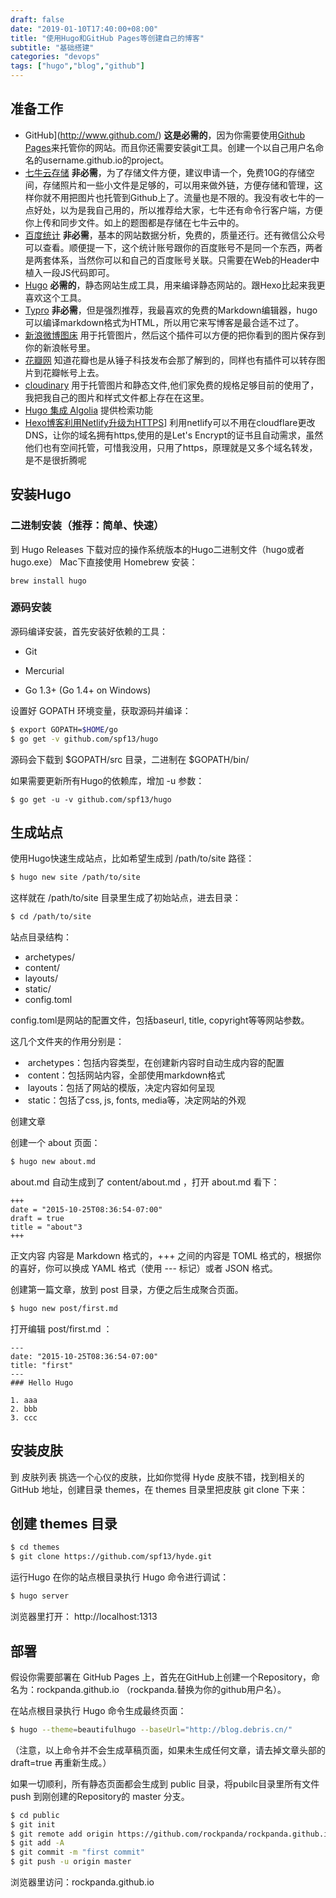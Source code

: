 ```yaml
---
draft: false
date: "2019-01-10T17:40:00+08:00"
title: "使用Hugo和GitHub Pages等创建自己的博客"
subtitle: "基础搭建"
categories: "devops"
tags: ["hugo","blog","github"]
---
```

## 准备工作

- GitHub](http://www.github.com/) **这是必需的**，因为你需要使用[Github Pages](https://pages.github.com/)来托管你的网站。而且你还需要安装git工具。创建一个以自己用户名命名的username.github.io的project。
- [七牛云存储](http://www.qiniu.com/) **非必需**，为了存储文件方便，建议申请一个，免费10G的存储空间，存储照片和一些小文件是足够的，可以用来做外链，方便存储和管理，这样你就不用把图片也托管到Github上了。流量也是不限的。我没有收七牛的一点好处，以为是我自己用的，所以推荐给大家，七牛还有命令行客户端，方便你上传和同步文件。如上的题图都是存储在七牛云中的。
- [百度统计](https://jimmysong.io/posts/building-github-pages-with-hugo/tongji.baidu.com) **非必需**，基本的网站数据分析，免费的，质量还行。还有微信公众号可以查看。顺便提一下，这个统计账号跟你的百度账号不是同一个东西，两者是两套体系，当然你可以和自己的百度账号关联。只需要在Web的Header中植入一段JS代码即可。
- [Hugo](http://gohugo.io/) **必需的**，静态网站生成工具，用来编译静态网站的。跟Hexo比起来我更喜欢这个工具。
- [Typro](https://typora.io/) **非必需**，但是强烈推荐，我最喜欢的免费的Markdown编辑器，hugo可以编译markdown格式为HTML，所以用它来写博客是最合适不过了。
- [新浪微博图床](https://github.com/Semibold/Weibo-Picture-Store) 用于托管图片，然后这个插件可以方便的把你看到的图片保存到你的新浪帐号里。
- [花瓣网](https://huaban.com/) 知道花瓣也是从锤子科技发布会那了解到的，同样也有插件可以转存图片到花瓣帐号上去。
- [cloudinary](https://cloudinary.com) 用于托管图片和静态文件,他们家免费的规格足够目前的使用了，我把我自己的图片和样式文件都上存在在这里。
- [Hugo 集成 Algolia](https://www.qikqiak.com/post/hugo-integrated-algolia-search/) 提供检索功能
- [Hexo博客利用Netlify升级为HTTPS](https://segmentfault.com/a/1190000014012115)] 利用netlify可以不用在cloudflare更改DNS，让你的域名拥有https,使用的是Let's Encrypt的证书且自动需求，虽然他们也有空间托管，可惜我没用，只用了https，原理就是又多个域名转发，是不是很折腾呢 

## 安装Hugo
### 二进制安装（推荐：简单、快速）

到 Hugo Releases 下载对应的操作系统版本的Hugo二进制文件（hugo或者hugo.exe）
Mac下直接使用 Homebrew 安装：

```
brew install hugo
```

### 源码安装

源码编译安装，首先安装好依赖的工具：

- Git

- Mercurial
- Go 1.3+ (Go 1.4+ on Windows)

设置好 GOPATH 环境变量，获取源码并编译：

```bash
$ export GOPATH=$HOME/go
$ go get -v github.com/spf13/hugo
```


源码会下载到 $GOPATH/src 目录，二进制在 $GOPATH/bin/

如果需要更新所有Hugo的依赖库，增加 -u 参数：

```
$ go get -u -v github.com/spf13/hugo
```

## 生成站点

使用Hugo快速生成站点，比如希望生成到 /path/to/site 路径：

```bash
$ hugo new site /path/to/site
```


这样就在 /path/to/site 目录里生成了初始站点，进去目录：

```bash
$ cd /path/to/site
```


站点目录结构：

- archetypes/
- content/
- layouts/
- static/
- config.toml

config.toml是网站的配置文件，包括baseurl, title, copyright等等网站参数。

这几个文件夹的作用分别是：

- ​	archetypes：包括内容类型，在创建新内容时自动生成内容的配置
- ​	content：包括网站内容，全部使用markdown格式
- ​	layouts：包括了网站的模版，决定内容如何呈现
- ​	static：包括了css, js, fonts, media等，决定网站的外观

创建文章

创建一个 about 页面：

```bash
$ hugo new about.md
```


about.md 自动生成到了 content/about.md ，打开 about.md 看下：

```
+++
date = "2015-10-25T08:36:54-07:00"
draft = true
title = "about"3
+++
```

正文内容
内容是 Markdown 格式的，+++ 之间的内容是 TOML 格式的，根据你的喜好，你可以换成 YAML 格式（使用 --- 标记）或者 JSON 格式。

创建第一篇文章，放到 post 目录，方便之后生成聚合页面。

```bash
$ hugo new post/first.md
```


打开编辑 post/first.md ：

```
---
date: "2015-10-25T08:36:54-07:00"
title: "first"
---
### Hello Hugo

1. aaa
2. bbb
3. ccc
```

## 安装皮肤

到 皮肤列表 挑选一个心仪的皮肤，比如你觉得 Hyde 皮肤不错，找到相关的 GitHub 地址，创建目录 themes，在 themes 目录里把皮肤 git clone 下来：

## 创建 themes 目录

```bash
$ cd themes
$ git clone https://github.com/spf13/hyde.git
```

运行Hugo
在你的站点根目录执行 Hugo 命令进行调试：

```bash
$ hugo server 
```

浏览器里打开： http://localhost:1313

## 部署

假设你需要部署在 GitHub Pages 上，首先在GitHub上创建一个Repository，命名为：rockpanda.github.io （rockpanda.替换为你的github用户名）。

在站点根目录执行 Hugo 命令生成最终页面：

```bash
$ hugo --theme=beautifulhugo --baseUrl="http://blog.debris.cn/"
```


（注意，以上命令并不会生成草稿页面，如果未生成任何文章，请去掉文章头部的 draft=true 再重新生成。）

如果一切顺利，所有静态页面都会生成到 public 目录，将pubilc目录里所有文件 push 到刚创建的Repository的 master 分支。

```bash
$ cd public
$ git init
$ git remote add origin https://github.com/rockpanda/rockpanda.github.io
$ git add -A
$ git commit -m "first commit"
$ git push -u origin master
```


浏览器里访问：rockpanda.github.io